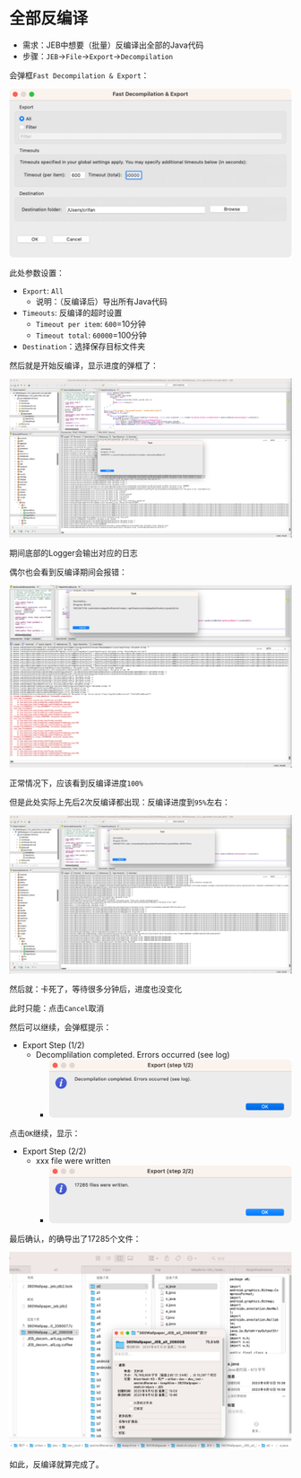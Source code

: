 # 全部反编译

* 需求：JEB中想要（批量）反编译出全部的Java代码
* 步骤：`JEB`->`File`->`Export`->`Decompilation`

会弹框`Fast Decompilation & Export`：

![jeb_fast_decompilation_export](../../../assets/img/jeb_fast_decompilation_export.png)

此处参数设置：

* `Export`: `All`
  * 说明：（反编译后）导出所有Java代码
* `Timeouts`: 反编译的超时设置
  * `Timeout per item`: `600`=10分钟
  * `Timeout total`: `60000`=100分钟
* `Destination`：选择保存目标文件夹

然后就是开始反编译，显示进度的弹框了：

![jeb_decompiling_progress_15](../../../assets/img/jeb_decompiling_progress_15.jpg)

期间底部的Logger会输出对应的日志

偶尔也会看到反编译期间会报错：

![jeb_decompiling_log_error](../../../assets/img/jeb_decompiling_log_error.jpg)

正常情况下，应该看到反编译进度`100%`

但是此处实际上先后2次反编译都出现：反编译进度到`95%`左右：

![jeb_decompile_stuck_95_percent](../../../assets/img/jeb_decompile_stuck_95_percent.jpg)

然后就：卡死了，等待很多分钟后，进度也没变化

此时只能：点击`Cancel`取消

然后可以继续，会弹框提示：

* Export Step (1/2)
  * Decomplilation completed. Errors occurred (see log)
    * ![jeb_decompile_export_step_1_2](../../../assets/img/jeb_decompile_export_step_1_2.png)

点击`OK`继续，显示：

* Export Step (2/2)
  * xxx file were written
    * ![jeb_decompile_export_step_2_2](../../../assets/img/jeb_decompile_export_step_2_2.png)

最后确认，的确导出了17285个文件：

![jeb_decompiled_exported_17k_files](../../../assets/img/jeb_decompiled_exported_17k_files.jpg)

如此，反编译就算完成了。
